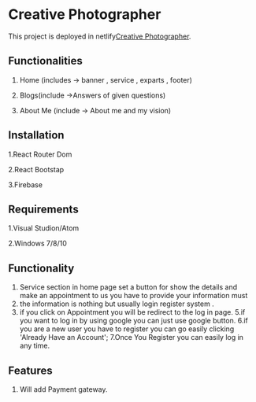 # Creative Photographer

This project is deployed in netlify[Creative Photographer](https://creative-photographer.netlify.app).

## Functionalities

1. Home (includes -> banner , service , exparts , footer)

2. Blogs(include ->Answers of given questions)

3. About Me (include -> About me and my vision)

## Installation

1.React Router Dom

2.React Bootstap

3.Firebase



## Requirements

1.Visual Studion/Atom

2.Windows 7/8/10

## Functionality

1. Service section in home page set a button for show the details and make an appointment to us you have to provide your information must
2. the information is nothing but usually login register system .
3. if you click on Appointment you will be redirect to the log in page. 5.if you want to log in by using google you can just use google button. 6.if you are a new user you have to register you can go easily clicking 'Already Have an Account'; 7.Once You Register you can easily log in any time.

## Features

1. Will add Payment gateway.